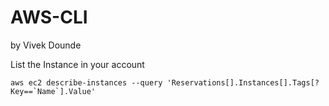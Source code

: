 # AWS-CLI
by Vivek Dounde

List the Instance in your account 
```
aws ec2 describe-instances --query 'Reservations[].Instances[].Tags[?Key==`Name`].Value'
```
